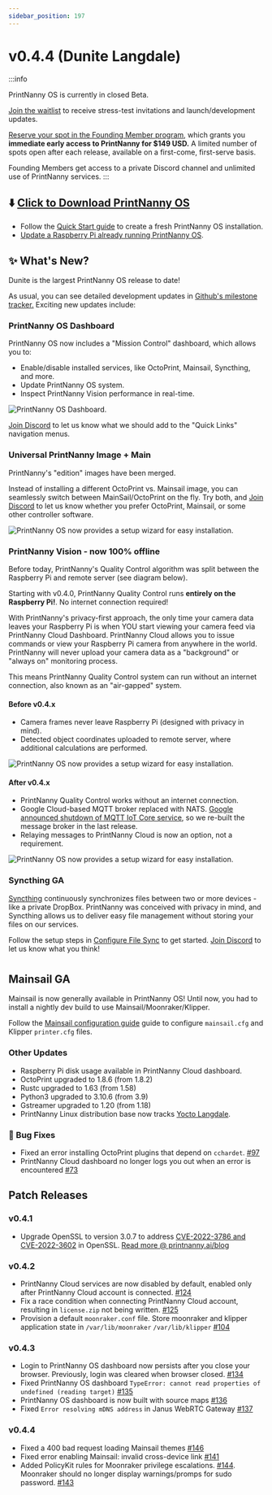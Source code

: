 ```yaml
---
sidebar_position: 197
---
```


# v0.4.4 (Dunite Langdale)

:::info

PrintNanny OS is currently in closed Beta. 

[Join the waitlist](https://printnanny.ai/) to receive stress-test invitations and launch/development updates.

[Reserve your spot in the Founding Member program](https://printnanny.ai/shop/founding-membership), which grants you **immediate early access to PrintNanny for $149 USD.** A limited number of spots open after each release, available on a first-come, first-serve basis. 

Founding Members get access to a private Discord channel and unlimited use of PrintNanny services.
:::

## ⬇️ [Click to Download PrintNanny OS](https://github.com/bitsy-ai/printnanny-os/releases/tag/0.4.4)

* Follow the [Quick Start guide](https://docs.printnanny.ai/docs/category/quick-start/) to create a fresh PrintNanny OS installation.
* [Update a Raspberry Pi already running PrintNanny OS](https://docs.printnanny.ai/docs/update-printnanny-os/).

## ✨ What's New?

Dunite is the largest PrintNanny OS release to date! 

As usual, you can see detailed development updates in [Github's milestone tracker.](https://github.com/bitsy-ai/printnanny-os/milestone/4?closed=1) Exciting new updates include:

### PrintNanny OS Dashboard

PrintNanny OS now includes a "Mission Control" dashboard, which allows you to:

* Enable/disable installed services, like OctoPrint, Mainsail, Syncthing, and more.
* Update PrintNanny OS system.
* Inspect PrintNanny Vision performance in real-time.

![PrintNanny OS Dashboard](./img/v0.4.0/printnanny-os-dashboard.png).


[Join Discord](https://discord.gg/sf23bk2hPr) to let us know what we should add to the "Quick Links" navigation menus.

### Universal PrintNanny Image + Main

PrintNanny's "edition" images have been merged. 

Instead of installing a different OctoPrint vs. Mainsail image, you can seamlessly switch between MainSail/OctoPrint on the fly. Try both, and [Join Discord](https://discord.gg/sf23bk2hPr) to let us know whether you prefer OctoPrint, Mainsail, or some other controller software.

![PrintNanny OS now provides a setup wizard for easy installation](./img/v0.4.0/toggle-mainsail-octoprint.gif).


### PrintNanny Vision - now 100% offline

Before today, PrintNanny's Quality Control algorithm was split between the Raspberry Pi and remote server (see diagram below).

Starting with v0.4.0, PrintNanny Quality Control runs **entirely on the Raspberry Pi!**. No internet connection required!

With PrintNanny's privacy-first approach, the only time your camera data leaves your Raspberry Pi is when YOU start viewing your camera feed via PrintNanny Cloud Dashboard. PrintNanny Cloud allows you to issue commands or view your Raspberry Pi camera from anywhere in the world. PrintNanny will never upload your camera data as a "background" or "always on" monitoring process. 

This means PrintNanny Quality Control system can run without an internet connection, also known as an "air-gapped" system. 

#### Before v0.4.x

* Camera frames never leave Raspberry Pi (designed with privacy in mind).
* Detected object coordinates uploaded to remote server, where additional calculations are performed.


![PrintNanny OS now provides a setup wizard for easy installation](./img/v0.4.0/PrintNanny-QC-before-v0.4.0.png).


#### After v0.4.x


* PrintNanny Quality Control works without an internet connection.
* Google Cloud-based MQTT broker replaced with NATS. [Google announced shutdown of MQTT IoT Core service](https://techcrunch.com/2022/08/17/google-cloud-will-shutter-its-iot-core-service-next-year), so we re-built the message broker in the last release.
* Relaying messages to PrintNanny Cloud is now an option, not a requirement.


![PrintNanny OS now provides a setup wizard for easy installation](./img/v0.4.0/PrintNanny-QC-after-v0.4.0.png).


### Syncthing GA

[Syncthing](https://syncthing.net/) continuously synchronizes files between two or more devices - like a private DropBox. PrintNanny was conceived with privacy in mind, and Syncthing allows us to deliver easy file management without storing your files on our services. 

Follow the setup steps in [Configure File Sync](https://docs.printnanny.ai/docs/quick-start/configure-file-sync/) to get started. [Join Discord](https://discord.gg/sf23bk2hPr) to let us know what you think!
#
## Mainsail GA

Mainsail is now generally available in PrintNanny OS! Until now, you had to install a nightly dev build to use Mainsail/Moonraker/Klipper.

Follow the [Mainsail configuration guide](https://docs.mainsail.xyz/configuration) guide to configure `mainsail.cfg` and Klipper `printer.cfg` files.


### Other Updates

* Raspberry Pi disk usage available in PrintNanny Cloud dashboard.
* OctoPrint upgraded to 1.8.6 (from 1.8.2)
* Rustc upgraded to 1.63 (from 1.58)
* Python3 upgraded to 3.10.6 (from 3.9)
* Gstreamer upgraded to 1.20 (from 1.18)
* PrintNanny Linux distribution base now tracks [Yocto Langdale](https://wiki.yoctoproject.org/wiki/Releases). 


### 🐛 Bug Fixes

* Fixed an error installing OctoPrint plugins that depend on `cchardet`. [#97](https://github.com/bitsy-ai/printnanny-os/issues/97)
* PrintNanny Cloud dashboard no longer logs you out when an error is encountered [#73](https://github.com/bitsy-ai/printnanny-os/issues/73)

## Patch Releases

### v0.4.1

* Upgrade OpenSSL to version 3.0.7 to address [CVE-2022-3786 and CVE-2022-3602](https://www.openssl.org/blog/blog/2022/11/01/email-address-overflows/) in OpenSSL. [Read more @ printnanny.ai/blog](http://localhost:3002/blog/patch-openssl-security-vulnerability-across-hundreds-of-raspberry-pis/)

### v0.4.2

* PrintNanny Cloud services are now disabled by default, enabled only after PrintNanny Cloud account is connected. [#124](https://github.com/bitsy-ai/printnanny-os/issues/124)
* Fix a race condition when connecting PrintNanny Cloud account, resulting in `license.zip` not being written. [#125](https://github.com/bitsy-ai/printnanny-os/issues/125)
* Provision a default `moonraker.conf` file. Store moonraker and klipper application state in `/var/lib/moonraker` `/var/lib/klipper` [#104](https://github.com/bitsy-ai/printnanny-os/issues/104)


### v0.4.3

* Login to PrintNanny OS dashboard now persists after you close your browser. Previously, login was cleared when browser closed. [#134](https://github.com/bitsy-ai/printnanny-os/issues/134)
* Fixed PrintNanny OS dashboard `TypeError: cannot read properties of undefined (reading target)` [#135](https://github.com/bitsy-ai/printnanny-os/issues/135)
* PrintNanny OS dashboard is now built with source maps [#136](https://github.com/bitsy-ai/printnanny-os/issues/136)
* Fixed `Error resolving mDNS address` in Janus WebRTC Gateway [#137](https://github.com/bitsy-ai/printnanny-os/issues/137)

### v0.4.4

* Fixed a 400 bad request loading Mainsail themes [#146](https://github.com/bitsy-ai/printnanny-os/issues/146)
* Fixed error enabling Mainsail: invalid cross-device link [#141](https://github.com/bitsy-ai/printnanny-os/issues/141)
* Added PolicyKit rules for Moonraker privilege escalations. [#144](https://github.com/bitsy-ai/printnanny-os/issues/144). Moonraker should no longer display warnings/promps for sudo password. [#143](https://github.com/bitsy-ai/printnanny-os/issues/143)

